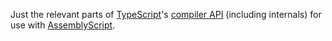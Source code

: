 Just the relevant parts of [TypeScript](http://www.typescriptlang.org/)'s [compiler API](https://github.com/Microsoft/TypeScript-wiki/blob/master/Using-the-Compiler-API.md) (including internals) for use with [AssemblyScript](https://github.com/AssemblyScript).

